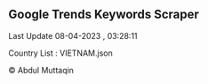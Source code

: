 

## Google Trends Keywords Scraper 
 
Last Update 08-04-2023 , 03:28:11

Country List :
VIETNAM.json



© Abdul Muttaqin 
